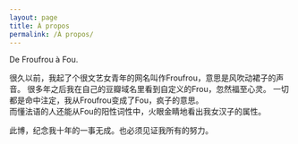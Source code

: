 ```yaml
---
layout: page
title: À propos
permalink: /À propos/
---
```


<font class="about-content">
De Froufrou à Fou.




很久以前，我起了个很文艺女青年的网名叫作Froufrou，意思是风吹动裙子的声音。 
很多年之后我在自己的豆瓣域名里看到自定义的Frou，忽然福至心灵。 
一切都是命中注定，我从Froufrou变成了Fou，疯子的意思。  
而懂法语的人还能从Fou的阳性词性中，火眼金睛地看出我女汉子的属性。




此博，纪念我十年的一事无成。也必须见证我所有的努力。     
</font>
